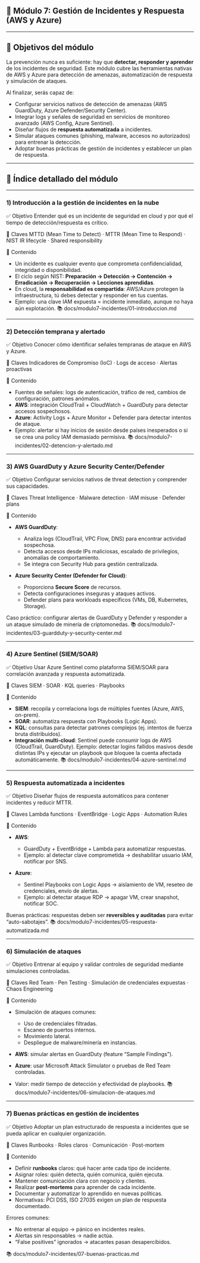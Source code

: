 ## 🚨 Módulo 7: Gestión de Incidentes y Respuesta (AWS y Azure)

---

## 🎯 Objetivos del módulo

La prevención nunca es suficiente: hay que **detectar, responder y aprender** de los incidentes de seguridad. Este módulo cubre las herramientas nativas de AWS y Azure para detección de amenazas, automatización de respuesta y simulación de ataques.

Al finalizar, serás capaz de:

* Configurar servicios nativos de detección de amenazas (AWS GuardDuty, Azure Defender/Security Center).
* Integrar logs y señales de seguridad en servicios de monitoreo avanzado (AWS Config, Azure Sentinel).
* Diseñar flujos de **respuesta automatizada** a incidentes.
* Simular ataques comunes (phishing, malware, accesos no autorizados) para entrenar la detección.
* Adoptar buenas prácticas de gestión de incidentes y establecer un plan de respuesta.

---

## 🧭 Índice detallado del módulo

---

### 1) Introducción a la gestión de incidentes en la nube

✅ Objetivo
Entender qué es un incidente de seguridad en cloud y por qué el tiempo de detección/respuesta es crítico.

📌 Claves
MTTD (Mean Time to Detect) · MTTR (Mean Time to Respond) · NIST IR lifecycle · Shared responsibility

🧩 Contenido

* Un incidente es cualquier evento que comprometa confidencialidad, integridad o disponibilidad.
* El ciclo según NIST: **Preparación → Detección → Contención → Erradicación → Recuperación → Lecciones aprendidas**.
* En cloud, la **responsabilidad es compartida**: AWS/Azure protegen la infraestructura, tú debes detectar y responder en tus cuentas.
* Ejemplo: una clave IAM expuesta = incidente inmediato, aunque no haya aún explotación.
  📚 docs/modulo7-incidentes/01-introduccion.md

---

### 2) Detección temprana y alertado

✅ Objetivo
Conocer cómo identificar señales tempranas de ataque en AWS y Azure.

📌 Claves
Indicadores de Compromiso (IoC) · Logs de acceso · Alertas proactivas

🧩 Contenido

* Fuentes de señales: logs de autenticación, tráfico de red, cambios de configuración, patrones anómalos.
* **AWS**: integración CloudTrail + CloudWatch + GuardDuty para detectar accesos sospechosos.
* **Azure**: Activity Logs + Azure Monitor + Defender para detectar intentos de ataque.
* Ejemplo: alertar si hay inicios de sesión desde países inesperados o si se crea una policy IAM demasiado permisiva.
  📚 docs/modulo7-incidentes/02-detencion-y-alertado.md

---

### 3) AWS GuardDuty y Azure Security Center/Defender

✅ Objetivo
Configurar servicios nativos de threat detection y comprender sus capacidades.

📌 Claves
Threat Intelligence · Malware detection · IAM misuse · Defender plans

🧩 Contenido

* **AWS GuardDuty**:

  * Analiza logs (CloudTrail, VPC Flow, DNS) para encontrar actividad sospechosa.
  * Detecta accesos desde IPs maliciosas, escalado de privilegios, anomalías de comportamiento.
  * Se integra con Security Hub para gestión centralizada.

* **Azure Security Center (Defender for Cloud)**:

  * Proporciona **Secure Score** de recursos.
  * Detecta configuraciones inseguras y ataques activos.
  * Defender plans para workloads específicos (VMs, DB, Kubernetes, Storage).

Caso práctico: configurar alertas de GuardDuty y Defender y responder a un ataque simulado de minería de criptomonedas.
📚 docs/modulo7-incidentes/03-guardduty-y-security-center.md

---

### 4) Azure Sentinel (SIEM/SOAR)

✅ Objetivo
Usar Azure Sentinel como plataforma SIEM/SOAR para correlación avanzada y respuesta automatizada.

📌 Claves
SIEM · SOAR · KQL queries · Playbooks

🧩 Contenido

* **SIEM**: recopila y correlaciona logs de múltiples fuentes (Azure, AWS, on-prem).
* **SOAR**: automatiza respuesta con Playbooks (Logic Apps).
* **KQL**: consultas para detectar patrones complejos (ej. intentos de fuerza bruta distribuidos).
* **Integración multi-cloud**: Sentinel puede consumir logs de AWS (CloudTrail, GuardDuty).
  Ejemplo: detectar logins fallidos masivos desde distintas IPs y ejecutar un playbook que bloquee la cuenta afectada automáticamente.
  📚 docs/modulo7-incidentes/04-azure-sentinel.md

---

### 5) Respuesta automatizada a incidentes

✅ Objetivo
Diseñar flujos de respuesta automáticos para contener incidentes y reducir MTTR.

📌 Claves
Lambda functions · EventBridge · Logic Apps · Automation Rules

🧩 Contenido

* **AWS**:

  * GuardDuty + EventBridge + Lambda para automatizar respuestas.
  * Ejemplo: al detectar clave comprometida → deshabilitar usuario IAM, notificar por SNS.

* **Azure**:

  * Sentinel Playbooks con Logic Apps → aislamiento de VM, reseteo de credenciales, envío de alertas.
  * Ejemplo: al detectar ataque RDP → apagar VM, crear snapshot, notificar SOC.

Buenas prácticas: respuestas deben ser **reversibles y auditadas** para evitar “auto-sabotajes”.
📚 docs/modulo7-incidentes/05-respuesta-automatizada.md

---

### 6) Simulación de ataques

✅ Objetivo
Entrenar al equipo y validar controles de seguridad mediante simulaciones controladas.

📌 Claves
Red Team · Pen Testing · Simulación de credenciales expuestas · Chaos Engineering

🧩 Contenido

* Simulación de ataques comunes:

  * Uso de credenciales filtradas.
  * Escaneo de puertos internos.
  * Movimiento lateral.
  * Despliegue de malware/minería en instancias.
* **AWS**: simular alertas en GuardDuty (feature “Sample Findings”).
* **Azure**: usar Microsoft Attack Simulator o pruebas de Red Team controladas.
* Valor: medir tiempo de detección y efectividad de playbooks.
  📚 docs/modulo7-incidentes/06-simulacion-de-ataques.md

---

### 7) Buenas prácticas en gestión de incidentes

✅ Objetivo
Adoptar un plan estructurado de respuesta a incidentes que se pueda aplicar en cualquier organización.

📌 Claves
Runbooks · Roles claros · Comunicación · Post-mortem

🧩 Contenido

* Definir **runbooks** claros: qué hacer ante cada tipo de incidente.
* Asignar roles: quién detecta, quién comunica, quién ejecuta.
* Mantener comunicación clara con negocio y clientes.
* Realizar **post-mortems** para aprender de cada incidente.
* Documentar y automatizar lo aprendido en nuevas políticas.
* Normativas: PCI DSS, ISO 27035 exigen un plan de respuesta documentado.

Errores comunes:

* No entrenar al equipo → pánico en incidentes reales.
* Alertas sin responsables → nadie actúa.
* “False positives” ignorados → atacantes pasan desapercibidos.

📚 docs/modulo7-incidentes/07-buenas-practicas.md